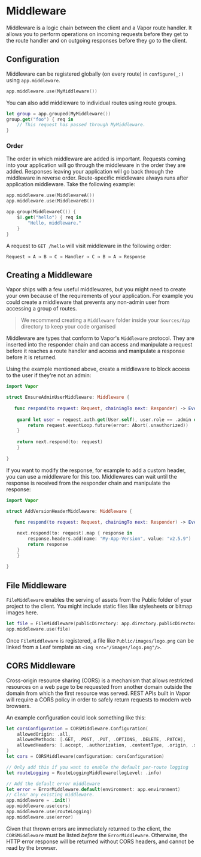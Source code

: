 # Middleware

Middleware is a logic chain between the client and a Vapor route handler. It allows you to perform operations on incoming requests before they get to the route handler and on outgoing responses before they go to the client.

## Configuration

Middleware can be registered globally (on every route) in `configure(_:)` using `app.middleware`.

```swift
app.middleware.use(MyMiddleware())
```

You can also add middleware to individual routes using route groups.

```swift
let group = app.grouped(MyMiddleware())
group.get("foo") { req in
	// This request has passed through MyMiddleware.
}
```

### Order

The order in which middleware are added is important. Requests coming into your application will go through the middleware in the order they are added. Responses leaving your application will go back through the middleware in reverse order. Route-specific middleware always runs after application middleware. Take the following example:

```swift
app.middleware.use(MiddlewareA())
app.middleware.use(MiddlewareB())

app.group(MiddlewareC()) {
	$0.get("hello") { req in 
		"Hello, middleware."
	}
}
```

A request to `GET /hello` will visit middleware in the following order:

```
Request → A → B → C → Handler → C → B → A → Response
```

## Creating a Middleware

Vapor ships with a few useful middlewares, but you might need to create your own because of the requirements of your application. For example you could create a middleware that prevents any non-admin user from accessing a group of routes.

> We recommend creating a `Middleware` folder inside your `Sources/App` directory to keep your code organised

Middleware are types that conform to Vapor's `Middleware` protocol. They are inserted into the responder chain and can access and manipulate a request before it reaches a route handler and access and manipulate a response before it is returned.

Using the example mentioned above, create a middleware to block access to the user if they're not an admin:

```swift
import Vapor

struct EnsureAdminUserMiddleware: Middleware {
    
   func respond(to request: Request, chainingTo next: Responder) -> EventLoopFuture<Response> {
    	
	guard let user = request.auth.get(User.self), user.role == .admin else {
	    return request.eventLoop.future(error: Abort(.unauthorized))
	}
	
	return next.respond(to: request)
    }
    
}
```

If you want to modify the response, for example to add a custom header, you can use a middleware for this too. Middlewares can wait until the response is received from the responder chain and manipulate the response:

```swift
import Vapor

struct AddVersionHeaderMiddleware: Middleware {
    
   func respond(to request: Request, chainingTo next: Responder) -> EventLoopFuture<Response> {

	next.respond(to: request).map { response in
	    response.headers.add(name: "My-App-Version", value: "v2.5.9")
	    return response
	}
    }
    
}
```

## File Middleware

`FileMiddleware` enables the serving of assets from the Public folder of your project to the client. You might include static files like stylesheets or bitmap images here.

```swift
let file = FileMiddleware(publicDirectory: app.directory.publicDirectory)
app.middleware.use(file)
```

Once `FileMiddleware` is registered, a file like `Public/images/logo.png` can be linked from a Leaf template as `<img src="/images/logo.png"/>`.

## CORS Middleware

Cross-origin resource sharing (CORS) is a mechanism that allows restricted resources on a web page to be requested from another domain outside the domain from which the first resource was served. REST APIs built in Vapor will require a CORS policy in order to safely return requests to modern web browsers.

An example configuration could look something like this:

```swift
let corsConfiguration = CORSMiddleware.Configuration(
    allowedOrigin: .all,
    allowedMethods: [.GET, .POST, .PUT, .OPTIONS, .DELETE, .PATCH],
    allowedHeaders: [.accept, .authorization, .contentType, .origin, .xRequestedWith, .userAgent, .accessControlAllowOrigin]
)
let cors = CORSMiddleware(configuration: corsConfiguration)

// Only add this if you want to enable the default per-route logging
let routeLogging = RouteLoggingMiddleware(logLevel: .info)

// Add the default error middleware
let error = ErrorMiddleware.default(environment: app.environment)
// Clear any existing middleware.
app.middleware = .init()
app.middleware.use(cors)
app.middleware.use(routeLogging)
app.middleware.use(error)
```

Given that thrown errors are immediately returned to the client, the `CORSMiddleware` must be listed _before_ the `ErrorMiddleware`. Otherwise, the HTTP error response will be returned without CORS headers, and cannot be read by the browser.
